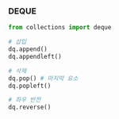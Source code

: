 ### DEQUE

```python
from collections import deque

# 삽입
dq.append()
dq.appendleft()

# 삭제
dq.pop() # 마지막 요소
dq.popleft()

# 좌우 반전
dq.reverse()
```
